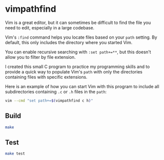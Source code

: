 # vimpathfind

Vim is a great editor, but it can sometimes be difficult to find the file you need to edit, especially in a large codebase.

Vim's `:find` command helps you locate files based on your `path` setting. By default, this only includes the directory where you started Vim.

You can enable recursive searching with `:set path+=**`, but this doesn't allow you to filter by file extension.

I created this small C program to practice my programming skills and to provide a quick way to populate Vim's `path` with only the directories containing files with specific extensions.

Here is an example of how you can start Vim with this program to include all subdirectories containing `.c` or `.h` files in the `path`:

```bash
vim --cmd "set path+=$(vimpathfind c h)"
```

## Build

```sh
make
```

## Test

```sh
make test
```
